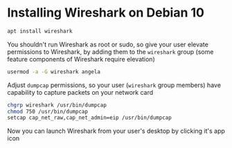 # Installing Wireshark on Debian 10

```bash
apt install wireshark
```

You shouldn't run Wireshark as root or sudo, so give your user elevate permissions to Wireshark, by adding them to the `wireshark` group (some feature components of Wireshark require elevation)
```bash
usermod -a -G wireshark angela
```

Adjust `dumpcap` permissions, so your user (`wireshark` group members) have capability to capture packets on your network card
```bash
chgrp wireshark /usr/bin/dumpcap
chmod 750 /usr/bin/dumpcap
setcap cap_net_raw,cap_net_admin=eip /usr/bin/dumpcap
```

Now you can launch Wireshark from your user's desktop by clicking it's app icon

